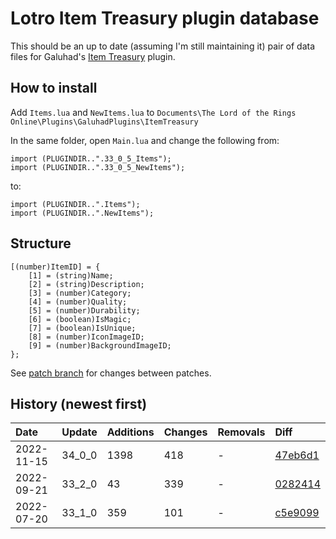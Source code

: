 # Lotro Item Treasury plugin database

This should be an up to date (assuming I'm still maintaining it) pair of data files for Galuhad's [Item Treasury](https://www.lotrointerface.com/downloads/info870-ItemTreasury.html) plugin.

## How to install
Add `Items.lua` and `NewItems.lua` to `Documents\The Lord of the Rings Online\Plugins\GaluhadPlugins\ItemTreasury`

In the same folder, open `Main.lua` and change the following from:
```
import (PLUGINDIR..".33_0_5_Items");
import (PLUGINDIR..".33_0_5_NewItems");
```
to:
```
import (PLUGINDIR..".Items");
import (PLUGINDIR..".NewItems");
```

## Structure
```
[(number)ItemID] = {
	[1] = (string)Name;
	[2] = (string)Description;
	[3] = (number)Category;
	[4] = (number)Quality;
	[5] = (number)Durability;
	[6] = (boolean)IsMagic;
	[7] = (boolean)IsUnique;
	[8] = (number)IconImageID;
	[9] = (number)BackgroundImageID;
};
```

See [patch branch](https://github.com/dt192/item-treasury-database/tree/patch) for changes between patches.

## History (newest first)
| Date          | Update        | Additions     | Changes       | Removals      | Diff                                                                      |
| :------------ | :------------ | :------------ | :------------ | :------------ | :------------------------------------------------------------------------ |
| 2022-11-15    | 34_0_0        | 1398          | 418           | -             | [47eb6d1](https://github.com/dt192/item-treasury-database/commit/47eb6d1) |
| 2022-09-21    | 33_2_0        | 43            | 339           | -             | [0282414](https://github.com/dt192/item-treasury-database/commit/0282414) |
| 2022-07-20    | 33_1_0        | 359           | 101           | -             | [c5e9099](https://github.com/dt192/item-treasury-database/commit/c5e9099) |
